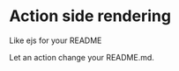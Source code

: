 # Action side rendering
Like ejs for your README

Let an action change your README.md.

<!-- ||a -->